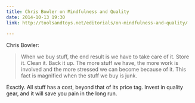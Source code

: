 ```yaml
---
title: Chris Bowler on Mindfulness and Quality
date: 2014-10-13 19:30
link: http://toolsandtoys.net/editorials/on-mindfulness-and-quality/
  
---
```



Chris Bowler: 

> When we buy stuff, the end result is we have to take care of it. Store it. Clean it. Back it up. The more stuff we have, the more work is involved and the more stressed we can become because of it. This fact is magnified when the stuff we buy is junk.

Exactly. All stuff has a cost, beyond that of its price tag. Invest in quality gear, and it will save you pain in the long run.  
